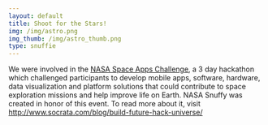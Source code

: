 ```yaml
---
layout: default
title: Shoot for the Stars!
img: /img/astro.png
img_thumb: /img/astro_thumb.png
type: snuffie
---
```


We were involved in the [NASA Space Apps Challenge](https://2015.spaceappschallenge.org/), a 3 day hackathon which challenged participants to develop mobile apps, software, hardware, data visualization and platform solutions that could contribute to space exploration missions and help improve life on Earth. NASA Snuffy was created in honor of this event. To read more about it, visit <http://www.socrata.com/blog/build-future-hack-universe/>